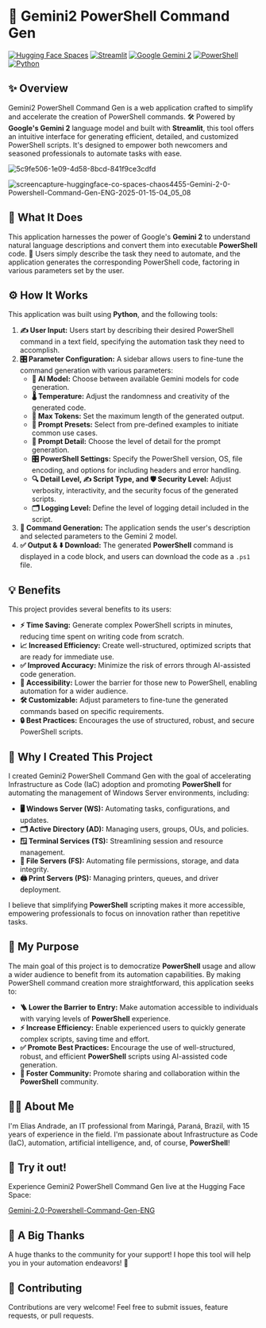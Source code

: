 # 🚀 Gemini2 PowerShell Command Gen

[![Hugging Face Spaces](https://img.shields.io/badge/%F0%9F%A4%97%20Hugging%20Face-Spaces-blue)](https://huggingface.co/spaces/chaos4455/Gemini-2.0-Powershell-Command-Gen-ENG)
[![Streamlit](https://img.shields.io/badge/Streamlit-%2300BFFF.svg?style=flat&logo=streamlit&logoColor=white)](https://streamlit.io)
[![Google Gemini 2](https://img.shields.io/badge/Google_Gemini_2-blue?logo=google-gemini&logoColor=white)](https://ai.google.dev/models/gemini)
[![PowerShell](https://img.shields.io/badge/PowerShell-blue?logo=powershell&logoColor=white)](https://learn.microsoft.com/en-us/powershell/)
[![Python](https://img.shields.io/badge/Python-%233776AB.svg?style=flat&logo=python&logoColor=white)](https://www.python.org/)

## ✨ Overview

Gemini2 PowerShell Command Gen is a web application crafted to simplify and accelerate the creation of PowerShell commands. 🛠️ Powered by **Google's Gemini 2** language model and built with **Streamlit**, this tool offers an intuitive interface for generating efficient, detailed, and customized PowerShell scripts. It's designed to empower both newcomers and seasoned professionals to automate tasks with ease.

![5c9fe506-1e09-4d58-8bcd-841f9ce3cdfd](https://github.com/user-attachments/assets/970e287e-0f7e-435e-a6a6-7bdb953e536e)

![screencapture-huggingface-co-spaces-chaos4455-Gemini-2-0-Powershell-Command-Gen-ENG-2025-01-15-04_05_08](https://github.com/user-attachments/assets/89a13dc0-08a0-48de-8bac-b895a6ae1f59)


## 🎯 What It Does

This application harnesses the power of Google's **Gemini 2** to understand natural language descriptions and convert them into executable **PowerShell** code. 🤖 Users simply describe the task they need to automate, and the application generates the corresponding PowerShell code, factoring in various parameters set by the user.

## ⚙️ How It Works

This application was built using **Python**, and the following tools:

1.  **✍️ User Input:** Users start by describing their desired PowerShell command in a text field, specifying the automation task they need to accomplish.
2.  **🎛️ Parameter Configuration:** A sidebar allows users to fine-tune the command generation with various parameters:
    *   **🤖 AI Model:** Choose between available Gemini models for code generation.
    *   **🌡️ Temperature:** Adjust the randomness and creativity of the generated code.
    *   **📏 Max Tokens:** Set the maximum length of the generated output.
    *   **🎯 Prompt Presets:** Select from pre-defined examples to initiate common use cases.
    *   **🧐 Prompt Detail:** Choose the level of detail for the prompt generation.
    *   **🎛️ PowerShell Settings:** Specify the PowerShell version, OS, file encoding, and options for including headers and error handling.
    *   **🔍 Detail Level, ✍️ Script Type, and 🛡️ Security Level:** Adjust verbosity, interactivity, and the security focus of the generated scripts.
    *   **🗂️ Logging Level:** Define the level of logging detail included in the script.
3.  **🧠 Command Generation:** The application sends the user's description and selected parameters to the Gemini 2 model.
4.  **✅ Output & ⬇️ Download:** The generated **PowerShell** command is displayed in a code block, and users can download the code as a `.ps1` file.

## 💡 Benefits

This project provides several benefits to its users:

*   **⚡ Time Saving:** Generate complex PowerShell scripts in minutes, reducing time spent on writing code from scratch.
*   **📈 Increased Efficiency:** Create well-structured, optimized scripts that are ready for immediate use.
*   **✅ Improved Accuracy:** Minimize the risk of errors through AI-assisted code generation.
*   **🙌 Accessibility:** Lower the barrier for those new to PowerShell, enabling automation for a wider audience.
*   **🛠️ Customizable:** Adjust parameters to fine-tune the generated commands based on specific requirements.
*   **🔒 Best Practices:** Encourages the use of structured, robust, and secure PowerShell scripts.

## 🤔 Why I Created This Project

I created Gemini2 PowerShell Command Gen with the goal of accelerating Infrastructure as Code (IaC) adoption and promoting **PowerShell** for automating the management of Windows Server environments, including:

*   **🖥️ Windows Server (WS):** Automating tasks, configurations, and updates.
*   **🗂️ Active Directory (AD):** Managing users, groups, OUs, and policies.
*   **🪟 Terminal Services (TS):** Streamlining session and resource management.
*   **📁 File Servers (FS):** Automating file permissions, storage, and data integrity.
*   **🖨️ Print Servers (PS):** Managing printers, queues, and driver deployment.

I believe that simplifying **PowerShell** scripting makes it more accessible, empowering professionals to focus on innovation rather than repetitive tasks.

## 🎯 My Purpose

The main goal of this project is to democratize **PowerShell** usage and allow a wider audience to benefit from its automation capabilities. By making PowerShell command creation more straightforward, this application seeks to:

*   **🪜 Lower the Barrier to Entry:** Make automation accessible to individuals with varying levels of **PowerShell** experience.
*   **⚡ Increase Efficiency:** Enable experienced users to quickly generate complex scripts, saving time and effort.
*   **✅ Promote Best Practices:** Encourage the use of well-structured, robust, and efficient **PowerShell** scripts using AI-assisted code generation.
*   **🤝 Foster Community:** Promote sharing and collaboration within the **PowerShell** community.

## 🧑‍💻 About Me

I'm Elias Andrade, an IT professional from Maringá, Paraná, Brazil, with 15 years of experience in the field. I'm passionate about Infrastructure as Code (IaC), automation, artificial intelligence, and, of course, **PowerShell**!

## 🚀 Try it out!

Experience Gemini2 PowerShell Command Gen live at the Hugging Face Space:

[Gemini-2.0-Powershell-Command-Gen-ENG](https://huggingface.co/spaces/chaos4455/Gemini-2.0-Powershell-Command-Gen-ENG)

## 🙏 A Big Thanks

A huge thanks to the community for your support! I hope this tool will help you in your automation endeavors! 🙌

## 🤝 Contributing

Contributions are very welcome! Feel free to submit issues, feature requests, or pull requests.

